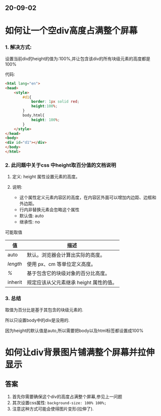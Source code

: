 ## 20-09-02

# 如何让一个空div高度占满整个屏幕

### 1. 解决方式:

设置当前div的height的值为:100%,并让包含该div的所有块级元素的高度都是100%

代码:

```html
<html lang="en">
<head>
    <style>
        #d1{
            border: 1px solid red;
            height:100%;
        }
        body,html{
            height: 100%;
        }
    </style>
</head>
<body>
<div id="d1"></div>
</body>
</html>
```

### 2. 此问题中关于css 中height取百分值的文档说明

1. 定义: height 属性设置元素的高度。

2. 说明:
   - 这个属性定义元素内容区的高度，在内容区外面可以增加内边距、边框和外边距。
   - 行内非替换元素会忽略这个属性
   - 默认值: auto
   - 继承性: no

可能取值

| 值       | 描述                                   |
| -------- | -------------------------------------- |
| auto     | 默认。浏览器会计算出实际的高度。       |
| *length* | 使用 px、cm 等单位定义高度。           |
| *%*      | 基于包含它的块级对象的百分比高度。     |
| inherit  | 规定应该从父元素继承 height 属性的值。 |

### 3. 总结

取值为百分比是基于其包含的块级元素的.

所以只设置body中的div是没用的.

因为height的默认值是auto,所以需要把body以及html标签都设置成100%

# 如何让div背景图片铺满整个屏幕并拉伸显示

## 答案

1. 首先你需要确保这个div的高度占满整个屏幕,参见上一问题
2. 其次设置css属性: `background-size: 100% 100%;`
3. 注意这种方式可能会使得图片变形(拉伸了).

